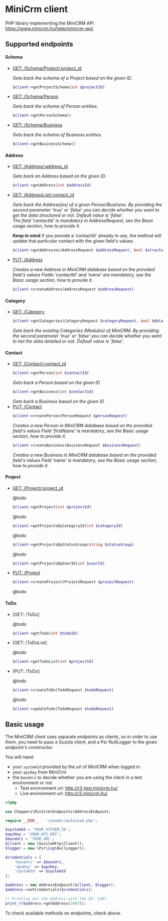 # MiniCrm client
PHP library implementing the MiniCRM API https://www.minicrm.hu/help/minicrm-api/

Supported endpoints
------
#### Schema
- [GET: /Schema/Project/:project_id](https://www.minicrm.hu/help/semak-lekerese#Smklekrse)

    _Gets back the schema of a Project based on the given ID._
    ```php
    $client->getProjectSchema(int $projectId)
    ```
- [GET: /Schema/Person](https://www.minicrm.hu/help/semak-lekerese#Smklekrse)

    _Gets back the schema of Person entities._
    ```php
    $client->getPersonSchema()
    ```
- [GET: /Schema/Business](https://www.minicrm.hu/help/semak-lekerese#Smklekrse)

     _Gets back the schema of Business entities._
    ```php
    $client->getBusinessSchema()
    ```
#### Address
- [GET: /Address/:address_id](https://www.minicrm.hu/help/cim-muveletek/#Cmletlts)

    _Gets back an Address based on the given ID._
    ```php
    $client->getAddress(int $addressId)
    ```
- [GET: /AddressList/:contact_id](https://www.minicrm.hu/help/cim-muveletek/#Cmletlts)

    _Gets back the Address(es) of a given Person/Business. By providing
    the second parameter 'true' or 'false' you can decide whether you
    want to get the data structured or not. Default value is 'false'._  
    _The field 'contactId' is mandatory in AddressRequest, see the Basic
    usage section, how to provide it._
    
    __Keep in mind__ if you provide a 'contactId' already in use, the
    method will update that particular contact with the given field's
    values. 
    ```php
    $client->getAddresses(AddressRequest $addressRequest, bool $structured = false)
    ```
- [PUT: /Address](https://www.minicrm.hu/help/cim-muveletek/#Cmadatmdosts)
    
    _Creates a new Address in MiniCRM database based on the provided
    field's values_
    _Fields 'contactId' and 'name' are mandatory, see the Basic usage
    section, how to provide it._ 
    ```php
    $client->createAddress(AddressRequest $addressRequest)
    ``` 
#### Category
- [GET: /Category](https://www.minicrm.hu/help/semak-lekerese/) 
    ```php
    $client->getCategories(CategoryRequest $categoryRequest, bool $detailed = false)
    ```
    _Gets back the existing Categories (Modules) of MiniCRM. By providing
    the second parameter 'true' or 'false' you can decide whether you
    want to het the data detailed or not. Default value is 'false'._
        
#### Contact
- [GET: /Contact/:contact_id](https://www.minicrm.hu/help/kontakt-muveletek/)  
    ```php
    $client->getPerson(int $contactId)
    ```
    _Gets back a Person based on the given ID_
    ```php
    $client->getBusiness(int $contactId)
    ```
    _Gets back a Business based on the given ID_
- [PUT: /Contact](https://www.minicrm.hu/help/kontakt-muveletek/#Kontaktadatmdosts)
    ```php
    $client->createPerson(PersonRequest $personRequest)
    ```
    _Creates a new Person in MiniCRM database based on the provided
    field's values_
    _Field 'firstName' is mandatory, see the Basic usage
    section, how to provide it._ 
    ```php
    $client->createBusiness(BusinessRequest $businessRequest)
    ```
    _Creates a new Business in MiniCRM database based on the provided
    field's values_
    _Field 'name' is mandatory, see the Basic usage
    section, how to provide it._ 
#### Project
- [GET: /Project/:project_id](https://www.minicrm.hu/help/projekt-adatmodositas/)

    @todo
    ```php
    $client->getProject(int $projectId)
    ```

    @todo
    ```php
    $client->getProjectsByCategoryId(int $categoryId)
    ```

    @todo
    ```php
    $client->getProjectsByStatusGroup(string $statusGroup)
    ```

    @todo
    ```php
    $client->getProjectsByUserId(int $userId)
    ```
- [PUT: /Project](https://www.minicrm.hu/help/projekt-adatmodositas#Projektadatmdosts)
    ```php
    $client->createProject(ProjectRequest $projectRequest)
    ```
    @todo
#### ToDo
- [GET: /ToDo]

    @todo
    ```php
    $client->getTodo(int $todoId)
    ```
- [GET: /ToDoList]

    @todo
    ```php
    $client->getTodoList(int $projectId)
    ```
- [PUT: /ToDo]

    @todo
    ```php
    $client->createToDo(TodoRequest $todoRequest)
    ```

    @todo
    ```php
    $client->updateTodo(TodoRequest $todoRequest)
    ```

## Basic usage
The MiniCRM client uses separate endpoints as clients, so in order to
use them, you need to pass a Guzzle client, and a Psr NullLogger to the
given endpoint's constructor.

You will need:
- your `systemId` provided by the url of MiniCRM when logged in.
- your `apiKey` from MiniCrm
- the `baseUri` to decide whether you are using the client in a test
environment or not
    - Test environment url: http://r3-test.minicrm.hu/
    - Live environment url: http://r3.minicrm.hu/

```php
<?php

use Cheppers\MiniCrm\Endpoints\AddressEndpoint;

require __DIR__ . '/vendor/autoload.php';

$systemId = 'YOUR_SYSTEM_ID';
$apiKey = 'YOUR_API_KEY';
$baseUri = 'YOUR_URL';
$client = new \GuzzleHttp\Client();
$logger = new \Psr\Log\NullLogger();

$credentials = [
    'baseUri' => $baseUri,
    'apiKey' => $apiKey,
    'systemId' => $systemId
];

$address = new AddressEndpoint($client, $logger);
$address->setCredentials($credentials);

// Printing out the Address with the ID: 1487.
print_r($address->getAddress(1487));

```
 To check available methods on endpoints, check above.


